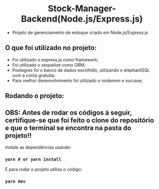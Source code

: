 <h1 align="center">Stock-Manager-Backend(Node.js/Express.js)</h1>

- Projeto de gerenciamento de estoque criado em Node.js/Express.js

## O que foi utilizado no projeto:
  - Foi utilizado o express.js como framework;
  - Foi utilizado o sequelize como ORM;
  - Postegres foi o banco de dados escolhido, utilizando o elephantSQL com a conta gratuita;
  - Para melhor desenvolvimento foi utilizado o nodemon e sucrase;

## Rodando o projeto:

<b><h2>OBS: Antes de rodar os códigos à seguir, certifique-se que foi feito o clone do repositório e que o terminal se encontra na pasta do projeto!!</h2></b>

Instale as dependências usando:

### `yarn # or yarn install`

E para rodar o projeto utilize o código:

### `yarn dev`
